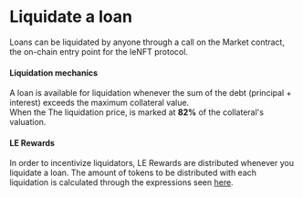 # Liquidate a loan

Loans can be liquidated by anyone through a call on the Market contract, the on-chain entry point for the leNFT protocol.

#### Liquidation mechanics

A loan is available for liquidation whenever the sum of the debt (principal + interest) exceeds the maximum collateral value.\
When the The liquidation price, is marked at **82%** of the collateral's valuation.

#### LE Rewards

In order to incentivize liquidators, LE Rewards are distributed whenever you liquidate a loan. The amount of tokens to be distributed with each liquidation is calculated through the expressions seen  [here](../le-token-mechanics/liquidation-rewards.md).
